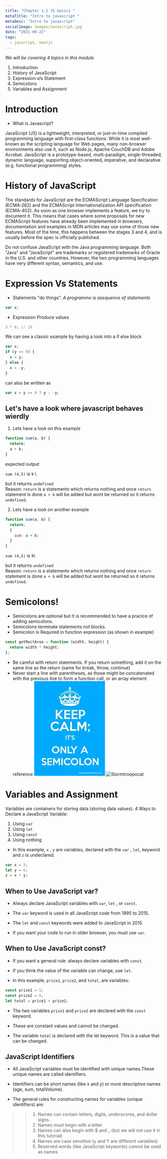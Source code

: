 ```yaml
---
title: "Chapter 1.1 JS basics "
metaTitle: "Intro to javascript "
metaDesc: "Intro to javascript"
socialImage: images/Javascript.jpg
date: "2021-09-22"
tags:
  - javscript, nextjs
---
```


_We will be covering 4 topics in this module_

1. Introduction
2. History of JavaScript
3. Expression v/s Statement
4. Semicolons
5. Variables and Assignment

# Introduction

- What is Javascript?

JavaScript (JS) is a lightweight, interpreted, or just-in-time compiled programming language with first-class functions. While it is most well-known as the scripting language for Web pages, many non-browser environments also use it, such as Node.js, Apache CouchDB and Adobe Acrobat. JavaScript is a prototype-based, multi-paradigm, single-threaded, dynamic language, supporting object-oriented, imperative, and declarative (e.g. functional programming) styles.

# History of JavaScript

The standards for JavaScript are the ECMAScript Language Specification (ECMA-262) and the ECMAScript Internationalization API specification (ECMA-402). As soon as one browser implements a feature, we try to document it. This means that cases where some proposals for new ECMAScript features have already been implemented in browsers, documentation and examples in MDN articles may use some of those new features. Most of the time, this happens between the stages 3 and 4, and is usually before the spec is officially published.

Do not confuse JavaScript with the Java programming language. Both "Java" and "JavaScript" are trademarks or registered trademarks of Oracle in the U.S. and other countries. However, the two programming languages have very different syntax, semantics, and use.

# Expression Vs Statements

- Statements "do things". _A programme is asequence of statements_

```js
var x;
```

- Expression Produce values

```js
3 * 6; // 18
```

We can see a classic example by having a look into a if else block

```js
var x;
if (y >= 0) {
  x = y;
} else {
  x = -y;
}
```

can also be written as

```js
var x = y >= 0 ? y : -y;
```

## Let's have a look where javascript behaves wierdly

1. Lets have a look on this example

```js
function sum(a, b) {
  return;
  a + b;
}
```

expected output

`sum (4,5)` is `9` \

but it returns `undefined` \
Reason: `return` is a statements which returns nothing and once `return` statement is done `a + b` will be added but wont be returned so it returns `undefined`.

2. Lets have a look on another example

```js
function sum(a, b) {
  return;
  {
    sum: a + b;
  }
}
```

`sum (4,5)` is `9`\

but it returns `undefined` \
Reason: `return` is a statements which returns nothing and once `return` statement is done `a + b` will be added but wont be returned so it returns `undefined`.

# Semicolons!

- Semicolons are optional but It is recommended to have a pracice of adding semicolons.
- Semicolons terminate statements not blocks.
- Semicolon is Required in function expression (as shown in example)

```js
const getRectArea = function (width, height) {
  return width * height;
};
```

- Be careful with return statements. If you return something, add it on the same line as the return (same for break, throw, continue)
- Never start a line with parentheses, as those might be concatenated with the previous line to form a function call, or an array element reference
  ![lvvdxjl9hgmgc0y1h4ts](../public/images/kcusc.jpg)
  ![Stormtroopocat](https://octodex.github.com/images/stormtroopocat.jpg "The Stormtroopocat")

# Variables and Assignment

Variables are containers for storing data (storing data values).
4 Ways to Declare a JavaScript Variable:

1. Using `var`
2. Using `let`
3. Using `const`
4. Using nothing

- In this example, `x` , `y` are variables, declared with the `var` , `let`, keyword and `z` is undeclared:

```js
var x = 5;
let y = 6;
z = x + y;
```

## When to Use JavaScript var?

- Always declare JavaScript variables with `var`, `let` , or `const`.

- The `var` keyword is used in all JavaScript code from 1995 to 2015.

- The `let` and `const` keywords were added to JavaScript in 2015.

- If you want your code to run in older browser, you must use `var`.

## When to Use JavaScript const?

- If you want a general rule: always declare variables with `const`.

- If you think the value of the variable can change, use `let`.

- In this example, `price1`, `price2`, and `total`, are variables:

```js
const price1 = 5;
const price2 = 6;
let total = price1 + price2;
```

- The two variables `price1` and `price2` are declared with the `const` keyword.

- These are constant values and cannot be changed.

- The variable `total` is declared with the let keyword. This is a value that can be changed.

## JavaScript Identifiers

- All JavaScript variables must be identified with unique names.These unique names are called identifiers.

- Identifiers can be short names (like x and y) or more descriptive names (age, sum, totalVolume).

- The general rules for constructing names for variables (unique identifiers) are:

> > 1.  Names can contain letters, digits, underscores, and dollar signs.
> > 2.  Names must begin with a letter
> > 3.  Names can also begin with $ and \_ (but we will not use it in this tutorial)
> > 4.  Names are case sensitive (y and Y are different variables)
> > 5.  Reserved words (like JavaScript keywords) cannot be used as names
